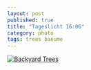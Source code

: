 ```yaml
---
layout: post
published: true
title: "Tageslicht 16:06"
category: photo
tags: trees baeume
---
```


[![Backyard Trees](http://38.media.tumblr.com/63d0bbf1b03cf228c5986a1f73eb57a7/tumblr_nfo2roRKZv1rive1ro1_500.jpg)](http://dr3wh0.tumblr.com/post/103669553769/tageslicht-16-06 "View on Tumblr")